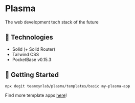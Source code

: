 # Plasma
The web development tech stack of the future

## 🤖 Technologies
- Solid (+ Solid Router)
- Tailwind CSS
- PocketBase v0.15.3

## 🚀 Getting Started
```bash
npx degit teamxynlab/plasma/templates/basic my-plasma-app
```

Find more template apps [here](https://github.com/teamxynlab/plasma/tree/main/templates)!
